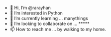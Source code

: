 - 👋 Hi, I’m @rarayhan 
- 👀 I’m interested in Python
- 🌱 I’m currently learning ... manythings
- 💞️ I’m looking to collaborate on ... *****
- 📫 How to reach me ... by walking to my home. 

<!---
rarayhan/rarayhan is a ✨ special ✨ repository because its `README.md` (this file) appears on your GitHub profile.
You can click the Preview link to take a look at your changes.
--->
